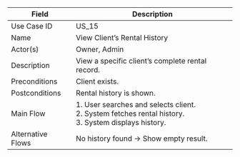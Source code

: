 | Field             | Description                                                                                                  |
| ----------------- | ------------------------------------------------------------------------------------------------------------ |
| Use Case ID       | US_15                                                                                                        |
| Name              | View Client’s Rental History                                                                                 |
| Actor(s)          | Owner, Admin                                                                                                 |
| Description       | View a specific client’s complete rental record.                                                             |
| Preconditions     | Client exists.                                                                                               |
| Postconditions    | Rental history is shown.                                                                                     |
| Main Flow         | 1. User searches and selects client. <br> 2. System fetches rental history. <br> 3. System displays history. |
| Alternative Flows | No history found → Show empty result.                                                                        |
